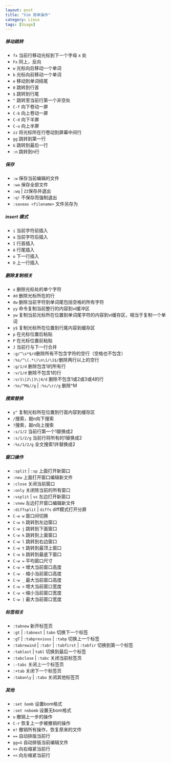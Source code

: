 ```yaml
---
layout: post
title: "Vim 简单操作"
category: Linux
tags: [Usage]
---
```


##### 移动跳转

- `fx` 当前行移动光标到下一个字母 x 处
- `Fx` 同上，反向
- `w` 光标向后移动一个单词
- `b` 光标向前移动一个单词
- `e` 移动到单词结尾
- `0` 跳转到行首
- `$` 跳转到行尾
- `^` 跳转至当前行第一个非空处
- `C-f` 向下卷动一屏
- `C-b` 向上卷动一屏
- `C-d` 向下半屏
- `C-u` 向上半屏
- `zz` 将光标所在行卷动到屏幕中间行
- `gg` 跳转到第一行
- `G` 跳转到最后一行
- `:n` 跳转到n行

##### 保存

- `:w` 保存当前编辑的文件
- `:wa` 保存全部文件
- `:wq` \| `ZZ`保存并退出
- `:q!` 不保存而强制退出
- `:saveas <filename>` 文件另存为

##### insert 模式

- `i` 当前字符前插入
- `a` 当前字符后插入
- `I` 行首插入
- `A` 行尾插入
- `o` 下一行插入
- `O` 上一行插入

<!-- more -->

##### 删除复制相关

- `x` 删除光标处的单个字符
- `dd` 删除光标所在的行
- `dw` 删除当前字符到单词尾包括空格的所有字符
- `yy` 命令复制当前整行的内容到vi缓冲区
- `yw` 复制当前光标所在位置到单词尾字符的内容到vi缓存区，相当于复制一个单词
- `y$` 复制光标所在位置到行尾内容到缓存区
- `p` 在光标位置后粘贴
- `P` 在光标位置前粘贴
- `J` 当前行与下一行合并
- `:g/^\s*$/d`删除所有不包含字符的空行（空格也不包含）
- `:%s/^\(.*\)\n\1/\1$/`删除两行以上的空行
- `:g/1/d` 删除包含1的所有行
- `:v/1/d` 删除不包含1的行
- `:v/1\|2\|3\|4/d` 删除不包含1或2或3或4的行
- `:%s/^M$//g` \| `:%s/\r//g` 删除^M

##### 搜索替换

- `y^` 复制光标所在位置到行首内容到缓存区
- `/`搜索，敲n向下搜索
- `?`搜索，敲n向上搜索
- `:s/1/2` 当前行第一个1替换成2
- `:s/1/2/g` 当前行将所有的1替换成2
- `:%s/1/2/g` 全文搜索1并替换成2

##### 窗口操作

- `:split` \| `:sp` 上面打开新窗口
- `:new` 上面打开窗口编辑新文件
- `:close` 关闭当前窗口
- `:only` 关闭除当前的所有窗口
- `:vsplit` \| `vs` 左边打开新窗口
- `:vnew` 左边打开窗口编辑新文件
- `:diffsplit` \| `diffs` diff模式打开分屏
- `C-w w` 窗口间切换
- `C-w h` 跳转到左边窗口
- `C-w j` 跳转到下面窗口
- `C-w k` 跳转到上面窗口
- `C-w l` 跳转到右边窗口
- `C-w t` 跳转到最顶上窗口
- `C-w b` 跳转到最底下窗口
- `C-w =` 平均窗口尺寸
- `C-w +` 增大当前窗口高度
- `C-w -` 缩小当前窗口高度
- `C-w _` 最大当前窗口高度
- `C-w >` 增大当前窗口宽度
- `C-w <` 缩小当前窗口宽度
- `C-w |` 最大当前窗口宽度

##### 标签相关

- `:tabnew` 新开标签页
- `:gt` \| `:tabnext` \| `tabn` 切换下一个标签
- `:gT` \| `:tabprevious` \| `:tabp` 切换上一个标签
- `:tabrewind` \| `:tabr` \| `:tabfirst` \| `:tabfir` 切换到第一个标签
- `:tablast` \| `tabl` 切换到最后一个标签
- `:tabclose` \| `:tabc` 关闭当前标签页
- `:-tabc` 关闭上一个标签页
- `:+tab` 关闭下一个标签页
- `:tabonly` \| `:tabo` 关闭其他标签页

##### 其他

- `:set bomb` 设置bom格式
- `:set nobomb` 设置无bom格式
- `u` 撤销上一步的操作
- `C-r` 恢复上一步被撤销的操作
- `e!` 撤销所有操作，恢复原来的文件
- `==` 自动排版当前行
- `gg=G` 自动排版当前编辑文件
- `>>` 向右缩紧当前行
- `<<` 向左缩紧当前行
